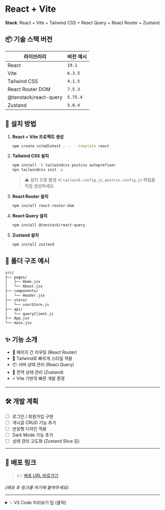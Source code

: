 # React + Vite

<!-- 주석
    미리보기 : Ctrl+Shift+V
-->

 **Stack**: React + Vite + Tailwind CSS + React Query + React Router + Zustand

 ## 📦 기술 스택 버전

| 라이브러리            | 버전 예시         |
|------------------------|-------------------|
| React                 | `19.1`            |
| Vite                  | `6.3.5`             |
| Tailwind CSS          | `4.1.5`             |
| React Router DOM      | `7.5.3`             |
| @tanstack/react-query | `5.75.4`             |
| Zustand               | `5.0.4`             |

## 🚀 설치 방법
1. **React + Vite 프로젝트 생성**
    ```bash
    npm create vite@latest . -- --template react
    ```

2. **Tailwind CSS 설치**
    ```bash
    npm install -D tailwindcss postcss autoprefixer
    npx tailwindcss init -p
    ```
    > ⚠️ 설치 오류 발생 시 `tailwind.config.js`, `postcss.config.js` 파일을 직접 생성하세요.

3. **React Router 설치**
    ```bash
    npm install react-router-dom
    ```

4. **React Query 설치**
    ```bash
    npm install @tanstack/react-query
    ```

5. **Zustand 설치**
    ```bash
    npm install zustand
    ```

## 📁 폴더 구조 예시
```bash
src/
├── pages/
│   ├── Home.jsx
│   └── About.jsx
├── components/
│   └── Header.jsx
├── store/
│   └── userStore.js
├── api/
│   └── queryClient.js
├── App.jsx
└── main.jsx
```

 ## ✨ 기능 소개

- 🔗 페이지 간 라우팅 (React Router)
- 🎨 Tailwind로 빠르게 스타일 적용
- 📦 서버 상태 관리 (React Query)
- 🧠 전역 상태 관리 (Zustand)
- ⚡ Vite 기반의 빠른 개발 환경

---

## 🛠 개발 계획

- [ ] 로그인 / 회원가입 구현
- [ ] 게시글 CRUD 기능 추가
- [ ] 반응형 디자인 적용
- [ ] Dark Mode 기능 추가
- [ ] 상태 관리 고도화 (Zustand Slice 등)

---

## 🔗 배포 링크

> 👉 [배포 URL 바로가기](https://your-deploy-link.com)

_(배포 후 링크를 여기에 붙여주세요)_

---

<details>
  <summary>💡 VS Code 미리보기 팁 (클릭)</summary>

  Markdown 파일은 `Ctrl + Shift + V` 단축키로 미리보기를 볼 수 있어요!
</details>